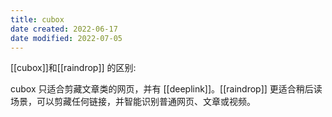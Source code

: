 ```yaml
---
title: cubox
date created: 2022-06-17
date modified: 2022-07-05
---
```


[[cubox]]和[[raindrop]] 的区别:

cubox 只适合剪藏文章类的网页，并有 [[deeplink]]。[[raindrop]] 更适合稍后读场景，可以剪藏任何链接，并智能识别普通网页、文章或视频。
